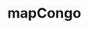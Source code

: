 # mapCongo
<html>
	<head>
		<title>Travail  pratique</title>
		<link rel="stylesheet" href="style.css" />
		<meta http-equiv="Content-Type" content="text/html; charset=iso-8859-1" />
			<!-- Elément Google Maps indiquant que la carte doit être affiché
			en plein écran et
			qu'elle ne peut pas être redimensionnée par l'utilisateur -->
			<meta name="viewport" content="initial-scale=1.0, userscalable=no" />
			<!-- Inclusion de l'API Google MAPS -->
			<!-- Le paramètre "sensor" indique si cette application utilise
			détecteur pour déterminer la position de l'utilisateur -->
			<script type="text/javascript" src="http://maps.google.com/maps/api/js?sensor=false"></script>
			<script type="text/javascript">
			function initialiser() {
			var latlng = new google.maps.LatLng(0.5236565,25.1921225);
			//objet contenant des propriétés avec des identificateurs prédéfinis dans Google Maps permettant
			//de définir des options d'affichage de notre carte
			var options = {
			center: latlng,
			zoom: 10,
			mapTypeId: google.maps.MapTypeId.ROADMAP
			};
			//constructeur de la carte qui prend en paramêtre le conteneur

			//dans lequel la carte doit s'afficher et les options
			var carte = new
			google.maps.Map(document.getElementById("carte"), options);
			}
		</script>
	</head>
	<body onload="initialiser()">
		<div  id="page">
					<div id="banniere">
						<h1 id="sujet"> BIENVENUE A KISANGANI </h1>
		            </div>
					<div  id="milieu">
							<div id="milieu_gauche">
								<img id="image" src="Kisangani_01.jpg" alt="mon image favorite"/><br/>
								<img id="image" src="VUE.jpg" alt="mon image favorite"/><br/>
								<img id="image" src="Kisangani_cathédrale.jpg" alt="mon image favorite"/><br/>
								<img id="image" src="Universite-de-kisangani.jpg" alt="mon image favorite"/><br/>
								<img id="image" src="lemaireetsullivan3.jpg" alt="mon image favorite"/><br/>
								<img id="image" src="FTO.jpg" alt="mon image favorite"/><br/>
								<img id="image" src="FLEUVE.jpg" alt="mon image favorite"/><br/>
								<img id="image" src="kisangani.jpg" alt="mon image favorite"/>
		                    </div>
							<div id="milieu_centre">
								<div id="milieu_centre1"> 
					<a id="sujet" href=page2.html> accueil</a>
					<a id="sujet" href=page3.html> actualités </a>
					<a id="sujet" href=page4.html> revues  </a>
								</div>
								<div id="carte" >
								
								</div>
		                    </div>
							<div id="milieu_droit">
								<p id="texte">
								            L'île est située à quelques mètres de la rive du site de la ville actuelle, sur la 
								rivière Lualaba qui est un ensemble de 7 chutes réparties sur 100 km entre Kisangani et Ubundu. 

Après la fondation du poste, Stanley y a laissé M. Adrien Binnie<!--, un ingénieur Ecossais en charge d'entretenir des relations 
commerciales avec les autochtones et représenter l'Etat Indépendant du Congo. Dans la même période,-->. Les esclavagistes "Arabes" 
venues de Zanzibar, atteignent Stanleyfalls avec à leur tête Mohamed Bin Alfan Mujreb alias "Tippo Tip". 
<!--Les relations entre les fonctionnaires de l'Etat Indépendant et les arabes se compliquent, des combats sont engagés et 
après de lourdes pertes, le Poste a été abandonné en 1887 au profit des esclavagistes. 
-->
En 1888, l'Etat Indépendant obtient (après des négociations à Zanzibar) une entente pour l'établissement d'une forme de 
pouvoir, en nommant Tippo Tip (l'un des plus grands chefs esclavagistes de Zanzibar), comme premier gouverneur du district 
de "Stanleyfalls" qui s'étend de l'Est Tanganyika à l'Ituri en passant par le Maniema. 
Le 15 juillet 1898, le district de Stanleyfalls devient Province Orientale avec comme chef lieu Stanleyville, qui obtient
 le statut de ville grâce à l'ordonnance Nº12/357 du 06 septembre 1958, qui la divisait en 4 communes : Belge I 
 (Mangobo et Tshopo), Belge II (Lubunga), Bruxelles (Kabondo) et Stanley (Makiso). 

<!--Vers la fin de l'année 1958, la ville est devenue la forteresse de Patrice Emery Lumumba, qui y lance le Mouvement 
National Congolais (MNC). Après l'assassinat de Lumumba en 1961, Antoine Gizenga y a installé un gouvernement qui a
 rivalisé avec le gouvernement central de Leopoldville (maintenant Kinshasa). 

Le régime de Gizenga a été brisé en 1962, mais de 1964 à 1967, la ville a été le théâtre de troubles sanglants, avec
 les grandes exécutions publiques des autorités insurgées (16 condamnés), à la place des martyrs en 1964. 

En août 1964, le Gouvernement Gbenye Christophe s'installe à Kisangani et est reconnu par 7 pays dont l'ancienne URSS 
et l'Egypte. Le 24 novembre la ville est reprise par les parachutistes belges. Le 23 juillet 1966, les gendarmes katangais
 (Diabos) se mutinent. Le 5 juillet 1967, les mercenaires conduits par Bob Denard et Jean Schramme se mutinent à leur tour.
 Le 27 juillet de la même année, un cessez-le-feu est obtenu entre les Diabos et les mercenaires, sous l'impulsion du premier
 ministre Général de Brigade Léonard Mulamba, accompagné du Ministre de l'intérieur Tshisekedi wa Mulumba. 
-->
Avec la politique d'authenticité du Président Mobutu, Stanleyville devient Kisangani, Stanleyfalls, chutes Wagenya, et 
les communes furent rebaptisées de leur nom actuel, le 27 octobre 1977. 

D'une superficie de 1910 km², la ville de Kisangani a une densité de 229 habitants/km². 

<!--La ville de Kisangani est située à 0º31' de latitude Nord, par rapport à l'Equateur, 25º11' de longitude Est par rapport 
au méridien de Greenwich, et 428 mètres au dessus du niveau de la mer. 
-->
Situé à 324 km de Buta, 572 km d'Isiro, 696 km de Bunia et 2912 km de Kinshasa, Kisangani est limitée au Nord par les
 territoires de Banalia et Bafwasende, au Sud par le territoire d'Ubundu, à l'Ouest par le territoire d'Isangi au Pk. 18 sur la rive droite du fleuve et au Pk. 25 sur la rive gauche du fleuve, au niveau de la localité de Yalisombo et celui d'Opala au Pk 36. 

La ville de Kisangani, est traversée par la rivière Tshopo et est située le point de jonction entre le Lualaba et le 
fleuve Congo.<!-- Cette abondance de cours d'eau permet à la population de Kisangani de se déplacer et de transporter facilement des marchandises en baleinière, pirogue à pagaie ou motorisée, d'une rive à l'autre et d'un quartier à l'autre. Kisangani constitue de ce fait le plus haut point navigable sur le fleuve Congo et donc le terminus de la navigation fluviale à partir de Kinshasa et de tous les ports de l'ONATRA.

Cependant, le moyen de transport le plus utilisé est le taxi vélo communément appelé "Toleka" dans une ville 
où seules les organisations Internationales et des particuliers possèdent des voitures ou des motos. 
Le centre ville dispose d'une artère routière asphaltée parsemée de nids de poule par manque d'entretien. Les
 autres artères de la ville, en latérite, sont très poussiéreuses et généralement mal entretenues. 

Les routes de Kisangani ne permettent plus comme jadis de se rendre dans l'Ituri, à Opala, dans le Bas-Uele, au Sud Kivu
 et au Maniema. 

Kisangani dispose aussi d'une gare de chemins de fer gérée par la Société Nationale des Chemins de Fer du Congo. 

Kisangani possèdent deux aéroports, dont l'un international, avec sa piste de 3 800 mètres, est situé à Bangboka 
et l'autre, militaire et secondairement civil, situé à "Simisimi". 
-->

<!--Patrimoine 

Le monument populaire Stanley a été détruit et son socle transformé en fontaine publique qui abreuve les habitants des environs ainsi que tous les passants assoiffés. 

Les chutes Wagenia où la pêcherie est installée sur les rapides sont à voir. La pêche y est pratiquée grâce à un échafaudage planté au milieu des roches, avec des lianes fixées aux travers et servant de tendeur aux nasses de lianes tissées en forme de cône, immergées dans les eaux coulantes du fleuve. 

Le jardin zoologique, sur la rive droite de la rivière Tshopo attire de nombreux visiteurs, tout comme le barrage hydroélectrique qui alimente la ville de Kisangani. 

Kisangani a le troisième grand campus de l'Université National du Congo, mais aussi des instituts supérieurs d'enseignement technique et un musée. 

Les bâtiments sont anciens, d’influence belge avec des toitures en tuiles. 
-->

<!--Habitants 

Le dernier recensement de 2003 dénombrait près de 672 739 habitants dans la ville de Kisangani. Lubunga, est la commune la plus peuplée mais la moins dense avec 115 775 habitants, tandis que Mangobo avec 98 434 habitants, est la plus dense. 

La population autochtone est composée de Wagenia et de Kumu, mais la ville a une population hétérogène de plus de 250 ethnies majoritairement repartie comme suit: 
• Vers le nord de la ville (commune de la Tshopo), vivent les Bamanga, les Popoï, les Boa, venus par la route de Buta. 
• Vers le sud (commune de la Lubunga), se trouvent les Lokele, Turumbu, Mbole, Kumu, Wagenia, Rega (ces dernières sont arabisées) populations venues du Maniema par la route d'Ubundu et le chemin de fer ainsi que par la route Opala et le fleuve en direction du territoire voisin d'Isangi. 
• Vers l'ouest (commune de Mangobo), il y a les Topoke, Lokele, Turumbu, les Basoko arrivés par le fleuve Congo et la rivière Tshopo qui, elle aussi, divise la commune Tshopo en deux rives. 
• Vers l'est (commune de Kabondo), on trouve les Bali, Lendu, Budu, Bangetu, Logo, Alur, Hema, Nande, Yira venus par la route de l'Ituri débouchant à Bunia. 
Les principales langues parlées sont le lingala et le swahili, hormis le français, la langue officielle du pays. 
Titres administratifs 

Kisangani, autrefois Stanleyville, capitale de la Province Orientale, est une ville située au nord-est de la RD Congo, implantée sur les deux rives du fleuve Congo, à partir des chutes Stanley. La ville est desservie par une voie ferrée et deux aéroports. Kisangani est aussi le terminus du bief navigable du fleuve Congo de Kinshasa à Kisangani. C'est un centre de transbordement et de manufacture. C'est aussi une ville universitaire: elle abrite notamment l'Université de Kisangani et plusieurs institutions d'enseignements supérieurs. 
Un poste y avait été établi en 1882, près du site de l'actuel Hôtel de Ville, par l'explorateur anglo-américain Sir Henry Morton Stanley. Stanleyville, devenue une ville en 1898, est renommée Kisangani en 1966. Sa population est d'environ 672 739 habitants. 

Chef-lieu de la province Orientale, Kisangani est subdivisée en six communes: Makiso, Tshopo, Mangobo, Kabondo, Kisangani (sur la rive droite du fleuve Congo) et Lubunga (sur la rive gauche). Les six communes de la ville sont divisées en 67 quartiers. La collectivité-secteur de Lubuya Bera fait aussi partie des entités de la ville de Kisangani. 
-->
<!--Activités socio-économiques 

Troisième ville économique du Congo, Kisangani est le poumon économique de la province. 

Les atouts de son réseau de transport (qui laisse à désirer aujourd'hui) ont contribué au développement des services et des industries textiles, métallurgiques, hydroélectriques. On y compte aussi des scieries, une usine brassicole, une savonnerie et des entreprises de décorticage artisanal du paddy ainsi que du café. 

En effet, la Société Nationale d'Electricité dispose d'une centrale Hydroélectrique sur la rivière Tshopo mais seule une turbine sur les trois dont dispose le barrage fonctionne. La société Textile de Kisangani (SOTEXKI) produit des tissus et confectionne des habits, mais elle connaît d'énormes difficultés d'approvisionnement en coton en raison du mauvais état des routes. 

La BRALIMA produit des boissons sucrées et alcoolisées, la REGIDESO traite et fournit de l'eau aux populations, la Société de Gestion, de Gérance et d'Investissement (SORGERIE), en état d'arrêt depuis le début de la guerre, produit du savon, l'huile végétale ainsi que d'autres produits cosmétiques. La Compagnie Forestière de Transformation (CFT) et la BEGO-Congo coupent, transforment et exportent le bois. 
Le secteur informel est aussi très développé dans les productions artisanales et les briqueteries (fabrication de briques en terre cuite). 

Toutes ces industries fonctionnent difficilement en raison de la vétusté des équipements, des sources d'approvisionnement et des problèmes électriques que connaît la ville. La plupart fonctionnent grâce à des groupes électrogènes. 

Le sous-sol de Kisangani est riche en diamant et en or. Cette richesse n'est pas exploitée. Le diamant vendu dans les comptoirs de la ville provient des territoires de Banalia, Bafwasende, d'Opala, et d'Isangi. 

Les produits vivriers proviennent des villages environnants dont les activités principales sont l'agriculture et l'élevage du bétail. Kisangani reste aussi célèbre pour ses fameux «Kosa Kosa», grosses crevettes exportées dans toutes les grandes villes de la RD Congo et principalement à Kinshasa. La plupart des produits manufacturés sont importés des provinces voisines et particulièrement de Kinshasa et de l'Est du pays. 

La voie fluviale est à Kisangani le seul moyen de transport permettant l'acheminement des marchandises d'une zone à une autre, les importations et les exportations. 

Toutes les communes de la ville ont un surnom dénotant la manière dont les Boyomais perçoivent leurs cités. 

C'est ainsi que Kisangani (qui signifie en swahili sur l'île; "Kisanga": Ile et "ni": sur) est dénommée par les autorités administratives "ville d'espoir" pour l'opposer à la ville martyre qu'elle était, tandis que les Boyomais l'appellent affectueusement "Boyoma Singa-Mwambe" (Boyoma signifie la plus belle fille, Singa le mât et Mwambe 8: ce qui veut dire qu'il faut jeter 8 fois le mât avant d'atteindre la plus belle ville). 

La commune de Kisangani s'appelle communément "Tolimo" en Kigenia (en raison des échafaudages artisanaux installés sur les chutes Wagenia). 

Mangobo est dénommé "Mathématique" en raison des difficultés à trouver une adresse dans des rues qui ne portent pas de noms mais dont les parcelles sont numérotées. 

Makiso "Miroir" est la commune où est située le centre ville avec ses industries, ses centres commerciaux et son marché central. Le centre-ville est alimenté sans interruption en eau et en électricité parce qu'il abrite les plus belles maisons, les plus belles avenues, la mairie, le gouvernorat et autres structures administratives ainsi que les sièges locaux d'ONG et d'organisations internationales. 
Lubunga "pays" est la commune urbano-rurale, elle alimente la ville en produits vivriers. 

Kabondo "Pilote" est la commune qui prend toujours les devants de toutes les manifestations publiques. -->
								
								</p>
		                    </div>
		            </div>
					<div  id="footer">
					<p="sujet">Copyright@ Mbuyu Kalumba Michael and Mulongo Kasongo Vanessa</p>
		            </div>
		</div>
	</body>
	// page css
	
	#page
{
width:1200px;
height:900px;
background-color:blue;
margin:auto;
}
#banniere
{
width:1200px;
height:200px;
background-color:fuschia;
margin:auto;
 
}
#sujet{
font-style:italic;
font-weight:bold;
text-align:center;
}
#milieu
{
width:1200px;
height:800px;
background-color:purple;
margin:auto;
}
#milieu_gauche
{
width:210px;
height:800px;
background-color:pink;
float:left;
}
#image{
width : 210px;
height :100px;
}
#milieu_centre
{
width:680px;
height:800px;
background-color:rgb(230,0,230);
float:left;
}
#milieu_centre1
{
width:680px;
height:50px;
background-color:rgb(191,0,191);
padding-top:0px;
}
#carte
{
width:680px;
height:750px;
background-color:white;
  
}
 #milieu_droit
{
width:310px;
height:800px;
background-color:purple;
 float:left;
}

#footer
{
width:1200px;
height:50px;
background-color:rgb(81,0,81);
margin:auto;
//propriete unitile
color:white;
}
#texte
{
text-align:right;

}
</html>
